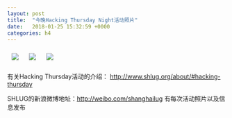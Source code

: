 ```yaml
---
layout: post
title:  "今晚Hacking Thursday Night活动照片"
date:   2018-01-25 15:32:59 +0000
categories: h4
---
```


[<img style='margin:10px;' src='/res2018/i125.h4/i125_1959_1500+08.1920p.jpg'>](/res2018/i125.h4/i125_1959_1500+08.JPG)
[<img style='margin:10px;' src='/res2018/i125.h4/i125_2018_0700+08.1920p.jpg'>](/res2018/i125.h4/i125_2018_0700+08.JPG)
[<img style='margin:10px;' src='/res2018/i125.h4/i125_2018_3100+08.1920p.jpg'>](/res2018/i125.h4/i125_2018_3100+08.JPG)

有关Hacking Thursday活动的介绍：
http://www.shlug.org/about/#hacking-thursday

SHLUG的新浪微博地址：http://weibo.com/shanghailug 有每次活动照片以及信息发布


